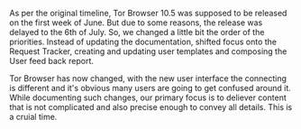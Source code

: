 As per the original timeline, Tor Browser 10.5 was supposed to be released on the first week of June. But due to some reasons, the release was delayed to the 6th of July. So, we changed a
little bit the order of the priorities. Instead of updating the documentation, shifted focus onto the Request Tracker, 
creating and updating user templates and composing the User feed back report. 

Tor Browser has now changed, with the new user interface the connecting is different and it's obvious many users are going to get confused around it. While documenting such changes, 
our primary focus is to deliever content that is not complicated and also precise enough to convey all details. This is a cruial time.
